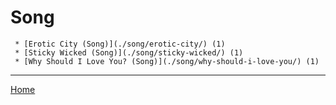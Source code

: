 # Song

     * [Erotic City (Song)](./song/erotic-city/) (1)
     * [Sticky Wicked (Song)](./song/sticky-wicked/) (1)
     * [Why Should I Love You? (Song)](./song/why-should-i-love-you/) (1)

----

[Home](../)
